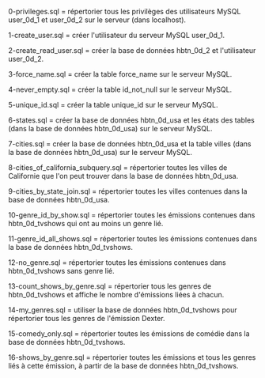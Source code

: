 0-privileges.sql = répertorier tous les privilèges des utilisateurs MySQL user_0d_1 et user_0d_2 sur le serveur (dans localhost).

1-create_user.sql = créer l'utilisateur du serveur MySQL user_0d_1.

2-create_read_user.sql = créer la base de données hbtn_0d_2 et l'utilisateur user_0d_2.

3-force_name.sql = créer la table force_name sur le serveur MySQL.

4-never_empty.sql = créer la table id_not_null sur le serveur MySQL.

5-unique_id.sql = créer la table unique_id sur le serveur MySQL.

6-states.sql = créer la base de données hbtn_0d_usa et les états des tables (dans la base de données hbtn_0d_usa) sur le serveur MySQL.

7-cities.sql = créer la base de données hbtn_0d_usa et la table villes (dans la base de données hbtn_0d_usa) sur le serveur MySQL.

8-cities_of_california_subquery.sql = répertorier toutes les villes de Californie que l'on peut trouver dans la base de données hbtn_0d_usa.

9-cities_by_state_join.sql = répertorier toutes les villes contenues dans la base de données hbtn_0d_usa.

10-genre_id_by_show.sql = répertorier toutes les émissions contenues dans hbtn_0d_tvshows qui ont au moins un genre lié.

11-genre_id_all_shows.sql = répertorier toutes les émissions contenues dans la base de données hbtn_0d_tvshows.

12-no_genre.sql = répertorier toutes les émissions contenues dans hbtn_0d_tvshows sans genre lié.

13-count_shows_by_genre.sql = répertorier tous les genres de hbtn_0d_tvshows et affiche le nombre d'émissions liées à chacun.

14-my_genres.sql = utiliser la base de données hbtn_0d_tvshows pour répertorier tous les genres de l'émission Dexter.

15-comedy_only.sql = répertorier toutes les émissions de comédie dans la base de données hbtn_0d_tvshows.

16-shows_by_genre.sql = répertorier toutes les émissions et tous les genres liés à cette émission, à partir de la base de données hbtn_0d_tvshows.
